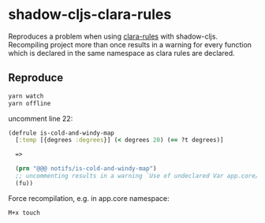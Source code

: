 # shadow-cljs-clara-rules

Reproduces a problem when using [clara-rules](http://www.clara-rules.org/) with shadow-cljs.
Recompiling project more than once results in a warning for every function which is declared in the same namespace as clara rules are declared.

## Reproduce

```bash
yarn watch
yarn offline
```

uncomment line 22:

```clojure
(defrule is-cold-and-windy-map
  [:temp [{degrees :degrees}] (< degrees 20) (== ?t degrees)]

  =>

  (prn "@@@ notifs/is-cold-and-windy-map")
  ;; uncommenting results in a warning `Use of undeclared Var app.core/fu`
  (fu))
```

Force recompilation, e.g. in app.core namespace:

```
M+x touch
```
